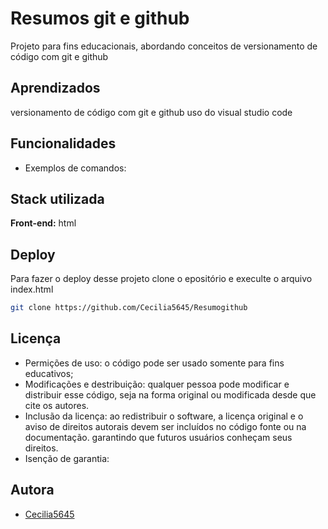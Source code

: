 
# Resumos git e github

Projeto para fins educacionais, abordando conceitos de versionamento de código com git e github
## Aprendizados

versionamento de código com git e github 
uso do visual studio code


## Funcionalidades

- Exemplos de comandos:


## Stack utilizada

**Front-end:** html


## Deploy

Para fazer o deploy desse projeto clone o epositório e execulte o arquivo index.html

```bash
git clone https://github.com/Cecilia5645/Resumogithub 
```


## Licença



- Permições de uso: o código pode ser usado somente para fins educativos;
- Modificações e destribuição: qualquer pessoa pode modificar e distribuir esse código, seja na forma original ou modificada desde que cite os autores.
- Inclusão da licença: ao redistribuir o software, a licença original e o aviso de direitos autorais devem ser incluídos no código fonte ou na documentação. garantindo que futuros usuários conheçam seus direitos.
- Isenção de garantia:
## Autora

- [Cecilia5645](https://www.github.com/Cecilia5645)